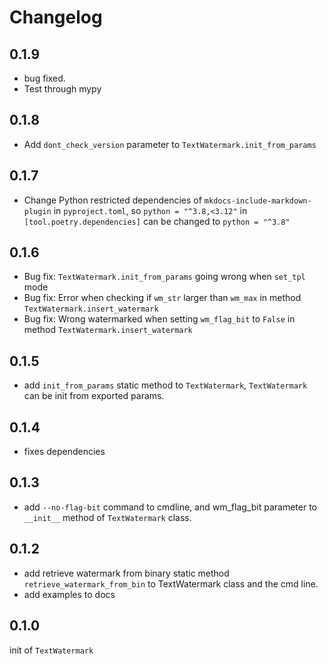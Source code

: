 # Changelog

## 0.1.9

- bug fixed.
- Test through mypy

## 0.1.8

- Add `dont_check_version` parameter to `TextWatermark.init_from_params`

## 0.1.7

- Change Python restricted dependencies of `mkdocs-include-markdown-plugin` in `pyproject.toml`, so  `python = "^3.8,<3.12"` in `[tool.poetry.dependencies]` can be changed to `python = "^3.8"`

## 0.1.6

- Bug fix: `TextWatermark.init_from_params` going wrong when `set_tpl` mode
- Bug fix: Error when checking if `wm_str` larger than `wm_max` in method `TextWatermark.insert_watermark`
- Bug fix: Wrong watermarked when setting `wm_flag_bit` to `False` in method `TextWatermark.insert_watermark`

## 0.1.5

- add `init_from_params` static method to `TextWatermark`, `TextWatermark` can be init from exported params.

## 0.1.4

- fixes dependencies

## 0.1.3

- add `--no-flag-bit` command to cmdline, and wm_flag_bit parameter to `__init__` method of `TextWatermark` class.

## 0.1.2

- add retrieve watermark from binary static method `retrieve_watermark_from_bin` to TextWatermark class and the cmd line.
- add examples to docs

## 0.1.0

init of `TextWatermark`
